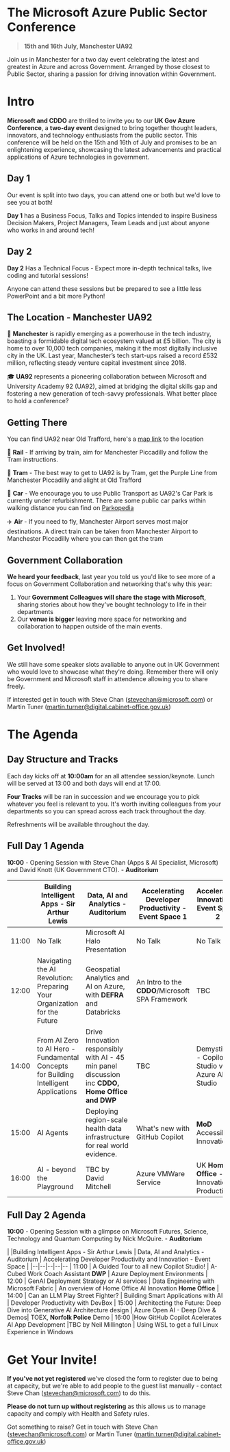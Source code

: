 

# The Microsoft Azure Public Sector Conference 

> **15th and 16th July, Manchester UA92**

Join us in Manchester for a two day event celebrating the latest and greatest in Azure and across Government. Arranged by those closest to Public Sector, sharing a passion for driving innovation within Government. 


# Intro

**Microsoft and CDDO** are thrilled to invite you to our **UK Gov Azure Conference**, a **two-day event** designed to bring together thought leaders, innovators, and technology enthusiasts from the public sector. This conference will be held on the 15th and 16th of July and promises to be an enlightening experience, showcasing the latest advancements and practical applications of Azure technologies in government.

## Day 1

Our event is split into two days, you can attend one or both but we'd love to see you at both!

**Day 1** has a Business Focus, Talks and Topics intended to inspire Business Decision Makers, Project Managers, Team Leads and just about anyone who works in and around tech!

## Day 2

**Day 2** Has a Technical Focus - Expect more in-depth technical talks, live coding and tutorial sessions!

Anyone can attend these sessions but be prepared to see a little less PowerPoint and a bit more Python!

## The Location - Manchester UA92 

🏢 **Manchester** is rapidly emerging as a powerhouse in the tech industry, boasting a formidable digital tech ecosystem valued at £5 billion. The city is home to over 10,000 tech companies, making it the most digitally inclusive city in the UK. Last year, Manchester’s tech start-ups raised a record £532 million, reflecting steady venture capital investment since 2018.

🎓 **UA92** represents a pioneering collaboration between Microsoft and University Academy 92 (UA92), aimed at bridging the digital skills gap and fostering a new generation of tech-savvy professionals. What better place to hold a conference?

## Getting There

You can find UA92 near Old Trafford, here's a [map link](https://maps.app.goo.gl/zFuKhJenMg9S1FiEA) to the location


🚝 **Rail** - If arriving by train, aim for Manchester Piccadilly and follow the Tram instructions. 

🚃 **Tram** - The best way to get to UA92 is by Tram, get the Purple Line from Manchester Piccadilly and alight at Old Trafford

🚗 **Car** - We encourage you to use Public Transport as UA92's Car Park is currently under refurbishment. There are some public car parks within walking distance you can find on [Parkopedia](https://en.parkopedia.co.uk/parking/locations/old_trafford_greater_manchester_england_united_kingdom_7753gcw2hhnx9q804b/?country=uk&arriving=202407150900&leaving=202407151800)

✈️ **Air** - If you need to fly, Manchester Airport serves most major destinations. A direct train can be taken from Manchester Airport to Manchester Piccadilly where you can then get the tram

## Government Collaboration

**We heard your feedback**, last year you told us you'd like to see more of a focus on Government Collaboration and networking that's why this year:

 1. Your **Government Colleagues will share the stage with Microsoft**, sharing stories about how they've bought technology to life in their departments
 2. Our **venue is bigger** leaving more space for networking and collaboration to happen outside of the main events.

## Get Involved!
We still have some speaker slots avaliable to anyone out in UK Government who would love to showcase what they're doing. Remember there will only be Government and Microsoft staff in attendence allowing you to share freely.

If interested get in touch with Steve Chan (stevechan@microsoft.com) or Martin Tuner (martin.turner@digital.cabinet-office.gov.uk)

# The Agenda

## Day Structure and Tracks 

Each day kicks off at **10:00am** for an all attendee session/keynote. Lunch will be served at 13:00 and both days will end at 17:00.

**Four Tracks** will be ran in succession and we encourage you to pick whatever you feel is relevant to you. It's worth inviting colleagues from your departments so you can spread across each track throughout the day. 

Refreshments will be available throughout the day. 

## Full Day 1 Agenda

**10:00** - Opening Session with Steve Chan (Apps & AI Specialist, Microsoft) and David Knott (UK Government CTO). - **Auditorium**

|  |Building Intelligent Apps - Sir Arthur Lewis | Data, AI and Analytics - Auditorium | Accelerating Developer Productivity - Event Space 1 | Accelerating Innovation - Event Space 2|
|--|--|--|--|--
| 11:00 | No Talk | Microsoft AI Halo Presentation | No Talk | No Talk
| 12:00 | Navigating the AI Revolution: Preparing Your Organization for the Future | Geospatial Analytics and AI on Azure, with **DEFRA** and Databricks | An Intro to the **CDDO**/Microsoft SPA Framework | TBC
| 14:00 | From AI Zero to AI Hero - Fundamental Concepts for Building Intelligent Applications |Drive Innovation responsibly with AI - 45 min panel discussion inc **CDDO, Home Office and DWP** | TBC | Demystifying - Copilot Studio vs Azure AI Studio
| 15:00 | AI Agents | Deploying region-scale health data infrastructure for real world evidence. | What's new with GitHub Copilot | **MoD** Accessibility Innovation
| 16:00 | AI - beyond the Playground |TBC by David Mitchell | Azure VMWare Service | UK **Home Office** - Innovation to Production


## Full Day 2 Agenda

**10:00** - Opening Session with a glimpse on Microsoft Futures, Science, Technology and Quantum Computing by Nick McQuire. - **Auditorium**


|  |Building Intelligent Apps - Sir Arthur Lewis | Data, AI and Analytics - Auditorium | Accelerating Developer Productivity and Innovation - Event Space | 
|--|--|--|--|--
| 11:00 | A Guided Tour to all  new Copilot Studio! | A-Cubed Work Coach Assistant **DWP** | Azure Deployment Environments
| 12:00 | GenAI Deployment Strategy or AI services | Data Engineering with Microsoft Fabric | An overview of Home Office AI Innovation **Home Office** 
| 14:00 | Can an LLM Play Street Fighter? | Building Smart Applications with AI | Developer Productivity with DevBox
| 15:00 | Architecting the Future: Deep Dive into Generative AI Architecture design | Azure Open AI - Deep Dive & Demos| TOEX, **Norfolk Police** Demo
| 16:00 |How GitHub Copilot Acelerates AI App Development  |TBC by Neil Millington  | Using WSL to get a full Linux Experience in Windows 


# Get Your Invite!

**If you've not yet registered** we've closed the form to register due to being at capacity, but we're able to add people to the guest list manually - contact Steve Chan (stevechan@microsoft.com) to do this.

**Please do not turn up without registering** as this allows us to manage capacity and comply with Health and Safety rules.

Got something to raise? Get in touch with Steve Chan (stevechan@microsoft.com) or Martin Tuner (martin.turner@digital.cabinet-office.gov.uk) 
